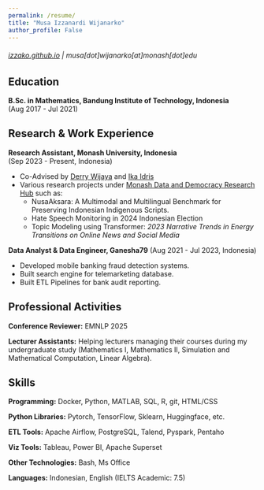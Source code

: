 ```yaml
---
permalink: /resume/
title: "Musa Izzanardi Wijanarko"
author_profile: False
---
```


###### [ izzako.github.io](https://izzako.github.io) | musa[dot]wijanarko[at]monash[dot]edu


Education
---------

**B.Sc. in Mathematics, Bandung Institute of Technology, Indonesia**\
(Aug 2017 - Jul 2021)


Research & Work Experience
---------
**Research Assistant, Monash University, Indonesia**\
(Sep 2023 - Present, Indonesia)

- Co-Advised by [Derry Wijaya](https://www.monash.edu/indonesia/about/academic-staff/derry-wijaya#tabs__3032146-01) and [Ika Idris](https://www.monash.edu/indonesia/about/academic-staff/ika-idris)
- Various research projects under [Monash Data and Democracy Research Hub](https://www.monash.edu/indonesia/our-research/data-democracy-research-hub) such as:
  - NusaAksara: A Multimodal and Multilingual Benchmark for Preserving Indonesian Indigenous Scripts.
  - Hate Speech Monitoring in 2024 Indonesian Election
  - Topic Modeling using Transformer: *2023 Narrative Trends in Energy Transitions on Online News and Social Media*
  
**Data Analyst & Data Engineer, Ganesha79** 
(Aug 2021 - Jul 2023, Indonesia)

- Developed mobile banking fraud detection systems.
- Built search engine for telemarketing database.
- Built ETL Pipelines for bank audit reporting.

Professional Activities
------
**Conference Reviewer:** EMNLP 2025

**Lecturer Assistants:** Helping lecturers managing their courses during my undergraduate study (Mathematics I, Mathematics II, Simulation and Mathematical Computation, Linear Algebra).

Skills
------
**Programming:** Docker, Python, MATLAB, SQL, R, git, HTML/CSS

**Python Libraries:** Pytorch, TensorFlow, Sklearn, Huggingface, etc.

**ETL Tools:** Apache Airflow, PostgreSQL, Talend, Pyspark, Pentaho

**Viz Tools:** Tableau, Power BI, Apache Superset

**Other Technologies:** Bash, Ms Office

**Languages:** Indonesian, English (IELTS Academic: 7.5)



